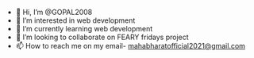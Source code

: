 - 👋 Hi, I’m @GOPAL2008
- 👀 I’m interested in web development
- 🌱 I’m currently learning web development
- 💞️ I’m looking to collaborate on FEARY fridays project
- 📫 How to reach me on my email- mahabharatofficial2021@gmail.com

<!---
GOPAL2008/GOPAL2008 is a ✨ special ✨ repository because its `README.md` (this file) appears on your GitHub profile.
You can click the Preview link to take a look at your changes.
--->
